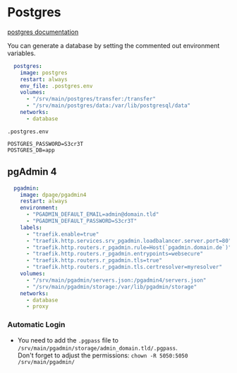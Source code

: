 # Postgres

[postgres documentation](https://hub.docker.com/_/postgres)

You can generate a database by setting the commented out environment variables.
```yaml
  postgres:
    image: postgres
    restart: always
    env_file: .postgres.env
    volumes:
      - "/srv/main/postgres/transfer:/transfer"
      - "/srv/main/postgres/data:/var/lib/postgresql/data"
    networks:
      - database
```

`.postgres.env`
```env
POSTGRES_PASSWORD=S3cr3T
POSTGRES_DB=app
```

## pgAdmin 4
```yaml
  pgadmin:
    image: dpage/pgadmin4
    restart: always
    environment:
      - "PGADMIN_DEFAULT_EMAIL=admin@domain.tld"
      - "PGADMIN_DEFAULT_PASSWORD=S3cr3T"
    labels:
      - "traefik.enable=true"
      - "traefik.http.services.srv_pgadmin.loadbalancer.server.port=80"
      - "traefik.http.routers.r_pgadmin.rule=Host(`pgadmin.domain.de`)"
      - "traefik.http.routers.r_pgadmin.entrypoints=websecure"
      - "traefik.http.routers.r_pgadmin.tls=true"
      - "traefik.http.routers.r_pgadmin.tls.certresolver=myresolver"
    volumes:
      - "/srv/main/pgadmin/servers.json:/pgadmin4/servers.json"
      - "/srv/main/pgadmin/storage:/var/lib/pgadmin/storage"
    networks:
      - database
      - proxy
```

### Automatic Login
* You need to add the `.pgpass` file to `/srv/main/pgadmin/storage/admin_domain.tld/.pgpass`.  
Don't forget to adjust the permissions: `chown -R 5050:5050 /srv/main/pgadmin/`
